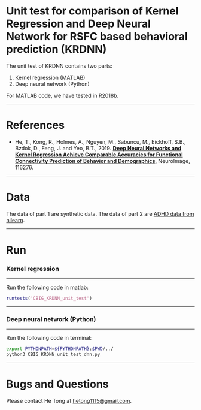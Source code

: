# Unit test for comparison of Kernel Regression and Deep Neural Network for RSFC based behavioral prediction (KRDNN)

The unit test of KRDNN contains two parts:
1. Kernel regression (MATLAB)
3. Deep neural network (Python)

For MATLAB code, we have tested in R2018b.

----

References
==========
+ He, T., Kong, R., Holmes, A., Nguyen, M., Sabuncu, M., Eickhoff, S.B., Bzdok, D., Feng, J. and Yeo, B.T., 2019. [**Deep Neural Networks and Kernel Regression Achieve Comparable Accuracies for Functional Connectivity Prediction of Behavior and Demographics**](https://doi.org/10.1016/j.neuroimage.2019.116276), NeuroImage, 116276.

----

Data
====
The data of part 1 are synthetic data. The data of part 2 are [ADHD data from nilearn](https://nilearn.github.io/modules/generated/nilearn.datasets.fetch_adhd.html).

----

Run
====

### Kernel regression
----
Run the following code in matlab:
```MATLAB
runtests('CBIG_KRDNN_unit_test')
```

----

### Deep neural network (Python)
----
Run the following code in terminal:
```sh
export PYTHONPATH=${PYTHONPATH}:$PWD/../
python3 CBIG_KRDNN_unit_test_dnn.py
```

----

Bugs and Questions
====
Please contact He Tong at hetong1115@gmail.com.
